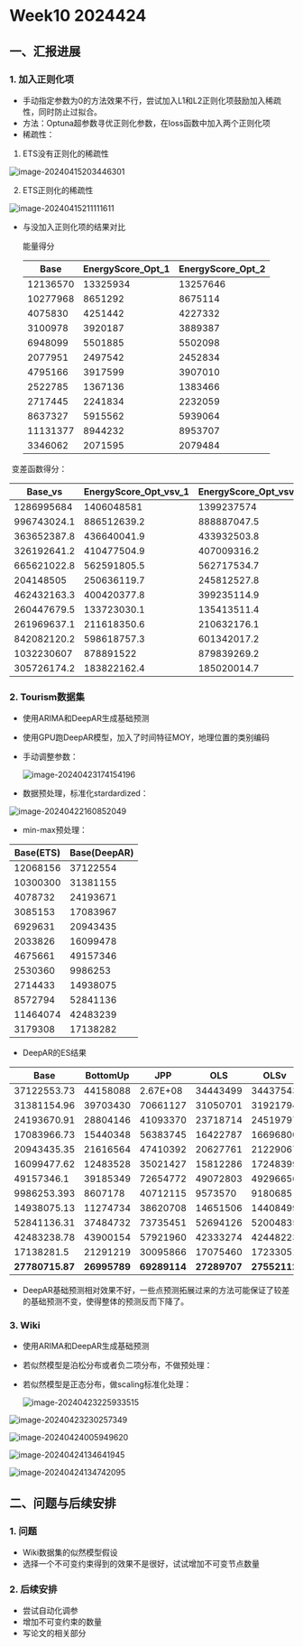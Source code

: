 # Week10 2024424

## 一、汇报进展

### 1. 加入正则化项

* 手动指定参数为0的方法效果不行，尝试加入L1和L2正则化项鼓励加入稀疏性，同时防止过拟合。
* 方法：Optuna超参数寻优正则化参数，在loss函数中加入两个正则化项
* 稀疏性：

1. ETS没有正则化的稀疏性

![image-20240415203446301](Typora_images/image-20240415203446301.png)

2. ETS正则化的稀疏性

![image-20240415211111611](Typora_images/image-20240415211111611.png)

* 与没加入正则化项的结果对比

  能量得分

  | Base     | EnergyScore_Opt_1 | EnergyScore_Opt_2 |
  | -------- | ----------------- | ----------------- |
  | 12136570 | 13325934          | 13257646          |
  | 10277968 | 8651292           | 8675114           |
  | 4075830  | 4251442           | 4227332           |
  | 3100978  | 3920187           | 3889387           |
  | 6948099  | 5501885           | 5502098           |
  | 2077951  | 2497542           | 2452834           |
  | 4795166  | 3917599           | 3907010           |
  | 2522785  | 1367136           | 1383466           |
  | 2717445  | 2241834           | 2232059           |
  | 8637327  | 5915562           | 5939064           |
  | 11131377 | 8944232           | 8953707           |
  | 3346062  | 2071595           | 2079484           |



​	变差函数得分：

| Base_vs     | EnergyScore_Opt_vsv_1 | EnergyScore_Opt_vsv_2 |
| ----------- | --------------------- | --------------------- |
| 1286995684  | 1406048581            | 1399237574            |
| 996743024.1 | 886512639.2           | 888887047.5           |
| 363652387.8 | 436640041.9           | 433932503.8           |
| 326192641.2 | 410477504.9           | 407009316.2           |
| 665621022.8 | 562591805.5           | 562717534.7           |
| 204148505   | 250636119.7           | 245812527.8           |
| 462432163.3 | 400420377.8           | 399235114.9           |
| 260447679.5 | 133723030.1           | 135413511.4           |
| 261969637.1 | 211618350.6           | 210632176.1           |
| 842082120.2 | 598618757.3           | 601342017.2           |
| 1032230607  | 878891522             | 879839269.2           |
| 305726174.2 | 183822162.4           | 185020014.7           |

### 2. Tourism数据集

* 使用ARIMA和DeepAR生成基础预测

* 使用GPU跑DeepAR模型，加入了时间特征MOY，地理位置的类别编码

* 手动调整参数：

  ![image-20240423174154196](Typora_images/image-20240423174154196.png)

* 数据预处理，标准化stardardized：

![image-20240422160852049](Typora_images/image-20240422160852049.png)

* min-max预处理：

| Base(ETS) | Base(DeepAR) |
| --------- | ------------ |
| 12068156  | 37122554     |
| 10300300  | 31381155     |
| 4078732   | 24193671     |
| 3085153   | 17083967     |
| 6929631   | 20943435     |
| 2033826   | 16099478     |
| 4675661   | 49157346     |
| 2530360   | 9986253      |
| 2714433   | 14938075     |
| 8572794   | 52841136     |
| 11464074  | 42483239     |
| 3179308   | 17138282     |

* DeepAR的ES结果

| Base            | BottomUp     | JPP          | OLS          | OLSv         | WLS          | WLSv         | esopt        |
| --------------- | ------------ | ------------ | ------------ | ------------ | ------------ | ------------ | ------------ |
| 37122553.73     | 44158088     | 2.67E+08     | 34443499     | 34437543     | 38896838     | 36120358     | 37545702     |
| 31381154.96     | 39703430     | 70661127     | 31050701     | 31921794     | 32853401     | 32192238     | 30222057     |
| 24193670.91     | 28804146     | 41093370     | 23718714     | 24519797     | 24219911     | 23575460     | 23122418     |
| 17083966.73     | 15440348     | 56383745     | 16422787     | 16696800     | 16235629     | 16869168     | 7500510      |
| 20943435.35     | 21616564     | 47410392     | 20627761     | 21229067     | 20903511     | 21720224     | 21474410     |
| 16099477.62     | 12483528     | 35021427     | 15812286     | 17248399     | 12324830     | 17415741     | 17729303     |
| 49157346.1      | 39185349     | 72654772     | 49072803     | 49296656     | 45725511     | 49295671     | 45825772     |
| 9986253.393     | 8607178      | 40712115     | 9573570      | 9180685      | 8576746      | 8879502      | 5992555      |
| 14938075.13     | 11274734     | 38620708     | 14651506     | 14408499     | 13239164     | 14308060     | 13068676     |
| 52841136.31     | 37484732     | 73735451     | 52694126     | 52004835     | 50013491     | 51664632     | 47414578     |
| 42483238.78     | 43900154     | 57921960     | 42333274     | 42448223     | 44011880     | 42513923     | 41327429     |
| 17138281.5      | 21291219     | 30095866     | 17075460     | 17233051     | 18397112     | 17296686     | 17408617     |
| **27780715.87** | **26995789** | **69289114** | **27289707** | **27552112** | **27116502** | **27654305** | **25719336** |

* DeepAR基础预测相对效果不好，一些点预测拓展过来的方法可能保证了较差的基础预测不变，使得整体的预测反而下降了。

### 3. Wiki

* 使用ARIMA和DeepAR生成基础预测

* 若似然模型是泊松分布或者负二项分布，不做预处理：

* 若似然模型是正态分布，做scaling标准化处理：

  ![image-20240423225933515](Typora_images/image-20240423225933515.png)

![image-20240423230257349](Typora_images/image-20240423230257349.png)

![image-20240424005949620](Typora_images/image-20240424005949620.png)

![image-20240424134641945](Typora_images/image-20240424134641945.png)

![image-20240424134742095](Typora_images/image-20240424134742095.png)

## 二、问题与后续安排

### 1. 问题

* Wiki数据集的似然模型假设
* 选择一个不可变约束得到的效果不是很好，试试增加不可变节点数量

### 2. 后续安排

* 尝试自动化调参
* 增加不可变约束的数量
* 写论文的相关部分